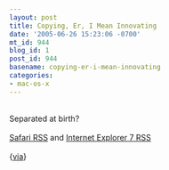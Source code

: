 ```yaml
---
layout: post
title: Copying, Er, I Mean Innovating
date: '2005-06-26 15:23:06 -0700'
mt_id: 944
blog_id: 1
post_id: 944
basename: copying-er-i-mean-innovating
categories:
- mac-os-x
---
```

<br />Separated at birth?<br /><br /><a href="http://nikkeibp.jp/jp/report/shared/mti20040628-wwdc07.jpg">Safari RSS</a> and <a href="http://bink.nu/photos/news_article_images/picture9241.aspx">Internet Explorer 7 RSS</a><br /><br />{<a href="http://mooseyard.com/Jens/2005/06/ive-been-microsofted">via</a>}<br /><br /><br />
